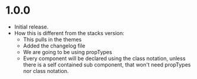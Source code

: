 # 1.0.0
* Initial release.
* How this is different from the stacks version:
    * This pulls in the themes
    * Added the changelog file
    * We are going to be using propTypes
    * Every component will be declared using the class notation, unless there is a self contained sub component, that won't need propTypes nor class notation.

